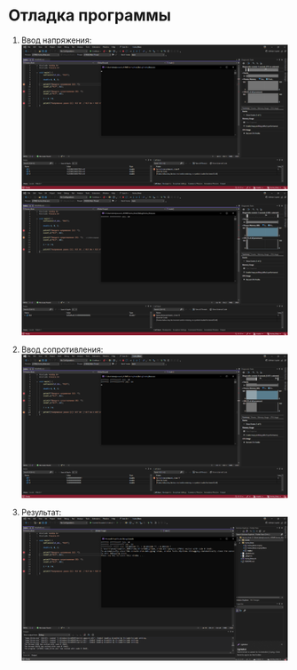 ﻿# Отладка программы

1. Ввод напряжения:
![U1](Assets/U_1.png)
![U2](Assets/U_2.png)

2. Ввод сопротивления:
![R1](Assets/R_1.png)

3. Результат:
![Result](Assets/Result.png)